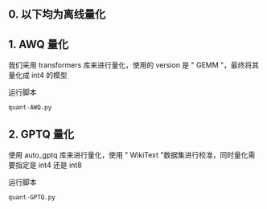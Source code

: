 ## 0. 以下均为离线量化

## 1. AWQ 量化
我们采用 transformers 库来进行量化，使用的 version 是 " GEMM "，最终将其量化成 int4 的模型

运行脚本
```
quant-AWQ.py
```

## 2. GPTQ 量化
使用 auto_gptq 库来进行量化，使用 " WikiText "数据集进行校准，同时量化需要指定是 int4 还是 int8

运行脚本
```
quant-GPTQ.py
```
